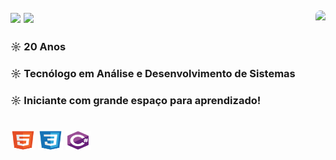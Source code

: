 ## <img src="https://img.shields.io/badge/Hello Everyone! My Name is Luckas Peres!-43FAD8?style=for-the-badge" target="_blank"> <img src="https://img.shields.io/badge/You're Welcome for my GitPage! 👋-43CAD8?style=for-the-badge" target="_blank"> <img align="right" height="150" style="border-radius:50px;" src="https://user-images.githubusercontent.com/97205232/184692887-9cdd8709-f656-4a69-bc11-d60cd29871c5.jpg">

<h3>☼ 20 Anos</h3>
<h3>☼ Tecnólogo em Análise e Desenvolvimento de Sistemas</h3>
<h3>☼ Iniciante com grande espaço para aprendizado!</h3>


#

<div>
  <img align="center" alt="Enghel-HTML" height="30" width="40" src="https://raw.githubusercontent.com/devicons/devicon/master/icons/html5/html5-original.svg">
  <img align="center" alt="Enghel-CSS" height="30" width="40" src="https://raw.githubusercontent.com/devicons/devicon/master/icons/css3/css3-original.svg">
  <img align="center" alt="Enghel-Csharp" height="30" width="40" src="https://raw.githubusercontent.com/devicons/devicon/master/icons/csharp/csharp-original.svg">
</div>
